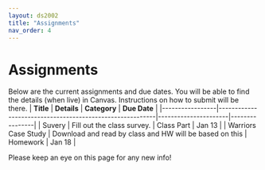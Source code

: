 ```yaml
---
layout: ds2002
title: "Assignments"
nav_order: 4
---
```


# Assignments

Below are the current assignments and due dates. You will be able to find the details (when live) in Canvas. Instructions on how to submit will be there.
| **Title**       | **Details**                                              | **Category**         | **Due Date**   |
|-----------------|----------------------------------------------------------|----------------------|----------------|
| Suvery | Fill out the class survey.                                        |  Class Part       | Jan 13         |
| Warriors Case Study    | Download and read by class and HW will be based on this | Homework  | Jan   18      |

Please keep an eye on this page for any new info!
